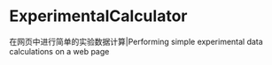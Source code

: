 # ExperimentalCalculator
在网页中进行简单的实验数据计算|Performing simple experimental data calculations on a web page
